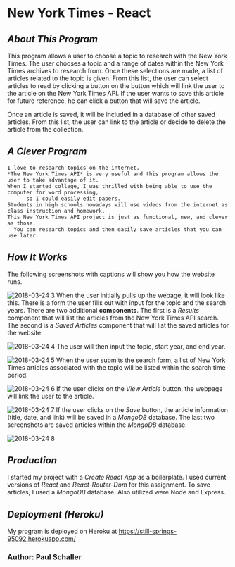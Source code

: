 # **New York Times - React**

## *About This Program*

This program allows a user to choose a topic to research with the New York Times.  The user chooses a topic and a range of dates within the New York Times archives to research from.  Once these selections are made, a list of articles related to the topic is given.  From this list, the user can select articles to read by clicking a button on the button which will link the user to the article on the New York Times API.  If the user wants to save this article for future reference, he can click a button that will save the article. 

Once an article is saved, it will be included in a database of other saved articles.  From this list, the user can link to the article or decide to delete the article from the collection.  

## *A Clever Program*
```
I love to research topics on the internet.  
*The New York Times API* is very useful and this program allows the user to take advantage of it.  
When I started college, I was thrilled with being able to use the computer for word processing, 
      so I could easily edit papers.  
Students in high schools nowadays will use videos from the internet as class instruction and homework.  
This New York Times API project is just as functional, new, and clever as those. 
  You can research topics and then easily save articles that you can use later.  

```
## *How It Works*
The following screenshots with captions will show you how the website runs.

![2018-03-24 3](https://user-images.githubusercontent.com/30198872/37861833-56322eae-2f18-11e8-89d2-eab2e404dfaa.png)
When the user initially pulls up the webage, it will look like this.  There is a form the user fills out with input for the topic and the search years.  There are two additional **components**.  The first is a *Results* component that will list the articles from the New York Times API search.  The second is a *Saved Articles* component that will list the saved articles for the website.




![2018-03-24 4](https://user-images.githubusercontent.com/30198872/37861834-598aa892-2f18-11e8-82e2-720679c2cca1.png)
The user will then input the topic, start year, and end year.  



![2018-03-24 5](https://user-images.githubusercontent.com/30198872/37862097-d49478b0-2f1d-11e8-881b-9620217fc52a.png)
When the user submits the search form, a list of New York Times articles associated with the topic will be listed within the search time period.



![2018-03-24 6](https://user-images.githubusercontent.com/30198872/37861691-6bdf2c8c-2f15-11e8-8742-438ad77eb27d.png)
If the user clicks on the *View Article* button, the webpage will link the user to the article.  



![2018-03-24 7](https://user-images.githubusercontent.com/30198872/37861829-420dfc00-2f18-11e8-9d54-7a5463766b40.png)
If the user clicks on the *Save* button, the article information (title, date, and link) will be saved in a *MongoDB* database.  The last two screenshots are saved articles within the *MongoDB* database.


![2018-03-24 8](https://user-images.githubusercontent.com/30198872/37861827-3ad9af42-2f18-11e8-9f01-4d5325d99a5b.png)



## *Production*
I started my project with a *Create React App* as a boilerplate.  I used current versions of *React* and *React-Router-Dom* for this assignment.  To save articles, I used a *MongoDB* database.  Also utilized were Node and Express.

## *Deployment (Heroku)* 
My program is deployed on Heroku at  https://still-springs-95092.herokuapp.com/

### Author:  Paul Schaller

